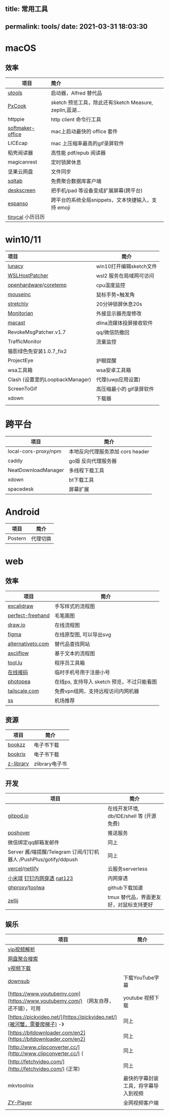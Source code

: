 ## title: 常用工具

permalink: tools/
date: 2021-03-31 18:03:30
-------------------------

# macOS

## 效率


| 项目                                                              | 简介                                                    |
| ------------------------------------------------------------------- | :-------------------------------------------------------- |
| [utools](https://u.tools/)                                        | 启动器，Alfred 替代品                                   |
| [PxCook](https://www.fancynode.com.cn/pxcook)                     | sketch 预览工具，除此还有Sketch Measure, zeplin,蓝湖... |
| httppie                                                           | http client 命令行工具                                  |
| [softmaker-office](https://www.softmaker.com/en/softmaker-office) | mac上启动最快的 office 套件                             |
| LICEcap                                                           | mac 上压缩率最高的gif录屏软件                           |
| 稻壳阅读器                                                        | 高性能 pdf/epub 阅读器                                  |
| magicanrest                                                       | 定时锁屏休息                                            |
| 坚果云网盘                                                        | 文件同步                                                |
| [sqltab](http://www.sqltabs.com/#)                                | 免费聚合数据库客户端                                    |
| [deskscreen](https://github.com/pavlobu/deskreen)                 | 把手机/pad 等设备变成扩展屏幕(跨平台)                   |
| [espanso](https://espanso.org/)                                   | 跨平台的系统全局snippets，文本快捷输入，支持 emoji      |
| [tinycal](https://macwk.com/soft/tinycal) 小历日历                |                                                         |

# win10/11


| 项目                                                                                                                  | 简介                     |
| :---------------------------------------------------------------------------------------------------------------------- | -------------------------- |
| [lunacy](https://icons8.cn/lunacy)                                                                                    | win10打开编辑sketch文件  |
| [WSLHostPatcher](https://github.com/CzBiX/WSLHostPatcher/)                                                            | wsl2 服务在局域网可访问  |
| [openhardware](https://github.com/openhardwaremonitor/openhardwaremonitor)/[coretemp](http://www.alcpu.com/CoreTemp/) | cpu温度监控              |
| [mouseinc](https://shuax.com/project/mouseinc/)                                                                       | 鼠标手势+触发角          |
| [stretchly](https://github.com/hovancik/stretchly)                                                                    | 20分钟锁屏休息20s        |
| [Monitorian](https://github.com/emoacht/Monitorian)                                                                   | 外接显示器亮度修改       |
| [macast](https://github.com/xfangfang/Macast)                                                                         | dlina流媒体投屏接收软件  |
| RevokeMsgPatcher.v1.7                                                                                                 | qq/微信防撤回            |
| TrafficMonitor                                                                                                        | 流量监控                 |
| 猫影绿色免安装1.0.7_fix2                                                                                              |                          |
| ProjectEye                                                                                                            | 护眼提醒                 |
| wsa工具箱                                                                                                             | wsa安卓工具箱            |
| Clash (设置里的LoopbackManager)                                                                                       | 代理(uwp应用设置)        |
| ScreenToGif                                                                                                           | 高压缩最小的 gif录屏软件 |
| xdown                                                                                                                 | 下载器                   |
|                                                                                                                       |                          |

# 跨平台


| 项目                 | 简介                             |
| ---------------------- | ---------------------------------- |
| local-cors-proxy/npm | 本地反向代理服务添加 cors header |
| caddy                | go版 反向代理服务器              |
| NeatDownloadManager  | 多线程下载工具                   |
| xdown                | bt下载工具                       |
| spacedesk            | 屏幕扩展                         |

# Android


| 项目    | 简介     |
| --------- | ---------- |
| Postern | 代理切换 |

# web

## 效率


| 项目                                                                                                                                                                                                     | 简介                                       |
| ---------------------------------------------------------------------------------------------------------------------------------------------------------------------------------------------------------- | -------------------------------------------- |
| [excalidraw](https://github.com/excalidraw/excalidraw)                                                                                                                                                   | 手写样式的流程图                           |
| [perfect-freehand](https://github.com/steveruizok/perfect-freehand)                                                                                                                                      | 毛笔画图                                   |
| [draw.io](https://draw.io)                                                                                                                                                                               | 在线流程图                                 |
| [figma](https://www.figma.com/)                                                                                                                                                                          | 在线原型图, 可以导出svg                    |
| [alternativeto.com](http://alternativeto.com/)                                                                                                                                                           | 替代品查找网站                             |
| [asciiflow](https://asciiflow.com/)                                                                                                                                                                      | 基于文本的流程图                           |
| [tool.lu](https://tool.lu/)                                                                                                                                                                              | 程序员工具箱                               |
| [在线接码](https://www.google.com/search?q=%E5%9C%A8%E7%BA%BF%E6%8E%A5%E7%A0%81&oq=%E5%9C%A8%E7%BA%BF%E6%8E%A5%E7%A0%81&aqs=chrome..69i64j69i60l3j69i61j69i60j69i65l2.2429j0j1&sourceid=chrome&ie=UTF-8) | 临时手机号用于注册小号                     |
| [photopea](https://www.photopea.com/)                                                                                                                                                                    | 在线ps, 支持导入 sketch 预览，不过只能看图 |
| [tailscale.com](tailscale.com)                                                                                                                                                                           | 免费vpn组网，支持远程访问内网机器          |
| [ss](./ss)                                                                                                                                                                                               | 机场推荐                                   |

## 资源


| 项目                                     | 简介           |
| ------------------------------------------ | ---------------- |
| [bookzz](https://www.bookzz.ren/)        | 电子书下载     |
| [bookrix](https://www.bookrix.de/)       | 电子书下载     |
| [z-library](https://zh.singlelogin.org/) | zlibrary电子书 |

## 开发


| 项目                                                                                                                     | 简介                                     |
| -------------------------------------------------------------------------------------------------------------------------- | ------------------------------------------ |
| [gitpod.io](https://gitpod.io)                                                                                           | 在线开发环境, db/IDE/shell 等 (开源免费) |
| [poshover](https://pushover.net/)                                                                                        | 推送服务                                 |
| 微信绑定qq邮箱发邮件                                                                                                     | 同上                                     |
| Server 酱/喵提醒/Telegram 订阅/钉钉机器人 /PushPlus/gotify/ddpush                                                        | 同上                                     |
| [vercel](https://vercel.com/)/[netlify](https://www.netlify.com/)                                                        | 云服务serverless                         |
| [小米球](http://xiaomiqiu.cn/) [钉钉内网穿透](https://github.com/open-dingtalk/pierced) [nat123](http://www.nat123.com/) | 内网穿透                                 |
| [ghproxy](https://ghproxy.com/)/[toolwa](http://toolwa.com/github/)                                                      | github下载加速                           |
| [zellij](https://github.com/zellij-org/zellij)                                                                           | tmux 替代品，界面更友好，对鼠标支持更好  |

## 娱乐


| 项目                                                                               | 简介                                 |
| ------------------------------------------------------------------------------------ | -------------------------------------- |
| [vip视频解析](https://www.sayloving.com/movie.html)                                |                                      |
| [网盘聚合搜索](http://hao.misiai.com/#/)                                           |                                      |
| [v视频下载](http://v.ranks.xin/)                                                   |                                      |
| [downsub](https://downsub.com/)                                                    | 下载YouTube字幕                      |
| [https://www.youtubemy.com](https://www.youtubemy.com/) （网友自荐，还不错），可用 | youtube 视频下载                     |
| [https://pickvideo.net/](https://pickvideo.net/)(被河蟹，需要爬梯子)  -》          | 同上                                 |
| [https://bitdownloader.com/en2](https://bitdownloader.com/en2)                     | 同上                                 |
| [http://www.clipconverter.cc/](http://www.clipconverter.cc/) (                     | 同上                                 |
| [http://fetchvideo.com/](http://fetchvideo.com/) (正常)                            | 同上                                 |
| mkvtoolnix                                                                         | 最快的字幕封装工具，将字幕导入到视频 |
| [ZY-Player](https://github.com/cuiocean/ZY-Player)                                 | 全网视频客户端                       |
|                                                                                    |                                      |
